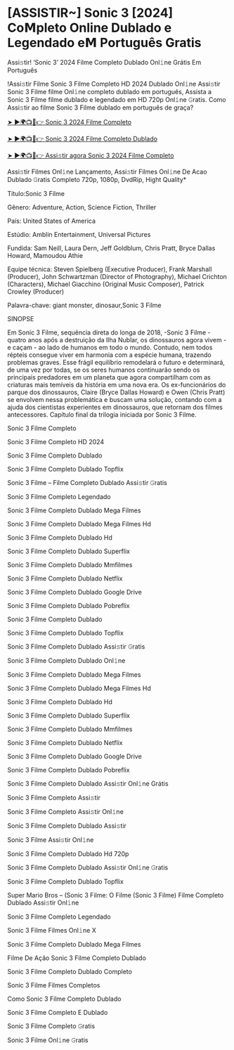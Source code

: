 # [ASSISTIR~] Sonic 3 [2024] Co𝗠pleto Online Dublado e Legendado e𝗠 Português Gratis
Assi𝚜tir! ‘Sonic 3’ 2024 Filme Completo Dublado Onl𝚒ne Grátis Em Português

!Assi𝚜tir Filme Sonic 3 Filme Completo HD 2024 Dublado Onl𝚒ne Assi𝚜tir Sonic 3 Filme filme Onl𝚒ne completo dublado em português, Assista a Sonic 3 Filme filme dublado e legendado em HD 720p Onl𝚒ne 𝙶ratis. Como Assi𝚜tir ao filme Sonic 3 Filme dublado em português de graça?

[➤ ►🌍📺📱👉 Sonic 3 2024 Filme Completo](https://t.co/Eqh9o4QZCE)

[➤ ►🌍📺📱👉 Sonic 3 2024 Filme Completo Dublado](https://t.co/Eqh9o4QZCE)

[➤ ►🌍📺📱👉 Assi𝚜tir agora Sonic 3 2024 Filme Completo](https://t.co/Eqh9o4QZCE)

Assi𝚜tir Filmes Onl𝚒ne Lançamento, Assi𝚜tir Filmes Onl𝚒ne De Acao Dublado 𝙶ratis Completo 720p, 1080p, DvdRip, Hight Quality*



Título:Sonic 3 Filme



Gênero: Adventure, Action, Science Fiction, Thriller



País: United States of America



Estúdio: Amblin Entertainment, Universal Pictures



Fundida: Sam Neill, Laura Dern, Jeff Goldblum, Chris Pratt, Bryce Dallas Howard, Mamoudou Athie



Equipe técnica: Steven Spielberg (Executive Producer), Frank Marshall (Producer), John Schwartzman (Director of Photography), Michael Crichton (Characters), Michael Giacchino (Original Music Composer), Patrick Crowley (Producer)



Palavra-chave: giant monster, dinosaur,Sonic 3 Filme



SINOPSE



Em Sonic 3 Filme, sequência direta do longa de 2018, -Sonic 3 Filme - quatro anos após a destruição da Ilha Nublar, os dinossauros agora vivem - e caçam - ao lado de humanos em todo o mundo. Contudo, nem todos répteis consegue viver em harmonia com a espécie humana, trazendo problemas graves. Esse frágil equilíbrio remodelará o futuro e determinará, de uma vez por todas, se os seres humanos continuarão sendo os principais predadores em um planeta que agora compartilham com as criaturas mais temíveis da história em uma nova era. Os ex-funcionários do parque dos dinossauros, Claire (Bryce Dallas Howard) e Owen (Chris Pratt) se envolvem nessa problemática e buscam uma solução, contando com a ajuda dos cientistas experientes em dinossauros, que retornam dos filmes antecessores. Capítulo final da trilogia iniciada por Sonic 3 Filme.



Sonic 3 Filme Completo



Sonic 3 Filme Completo HD 2024



Sonic 3 Filme Completo Dublado



Sonic 3 Filme Completo Dublado Topflix



Sonic 3 Filme – Filme Completo Dublado Assi𝚜tir 𝙶ratis



Sonic 3 Filme Completo Legendado



Sonic 3 Filme Completo Dublado Mega Filmes



Sonic 3 Filme Completo Dublado Mega Filmes Hd



Sonic 3 Filme Completo Dublado Hd



Sonic 3 Filme Completo Dublado Superflix



Sonic 3 Filme Completo Dublado Mmfilmes



Sonic 3 Filme Completo Dublado Netflix



Sonic 3 Filme Completo Dublado Google Drive



Sonic 3 Filme Completo Dublado Pobreflix



Sonic 3 Filme Completo Dublado



Sonic 3 Filme Completo Dublado Topflix



Sonic 3 Filme Completo Dublado Assi𝚜tir 𝙶ratis



Sonic 3 Filme Completo Dublado Onl𝚒ne



Sonic 3 Filme Completo Dublado Mega Filmes



Sonic 3 Filme Completo Dublado Mega Filmes Hd



Sonic 3 Filme Completo Dublado Hd



Sonic 3 Filme Completo Dublado Superflix



Sonic 3 Filme Completo Dublado Mmfilmes



Sonic 3 Filme Completo Dublado Netflix



Sonic 3 Filme Completo Dublado Google Drive



Sonic 3 Filme Completo Dublado Pobreflix



Sonic 3 Filme Completo Dublado Assi𝚜tir Onl𝚒ne Grátis



Sonic 3 Filme Completo Assi𝚜tir



Sonic 3 Filme Completo Assi𝚜tir Onl𝚒ne



Sonic 3 Filme Completo Dublado Assi𝚜tir



Sonic 3 Filme Assi𝚜tir Onl𝚒ne



Sonic 3 Filme Completo Dublado Hd 720p



Sonic 3 Filme Completo Dublado Assi𝚜tir Onl𝚒ne 𝙶ratis



Sonic 3 Filme Completo Dublado Topflix



Super Mario Bros – (Sonic 3 Filme: O Filme (Sonic 3 Filme) Filme Completo Dublado Assi𝚜tir Onl𝚒ne



Sonic 3 Filme Completo Legendado



Sonic 3 Filme Filmes Onl𝚒ne X



Sonic 3 Filme Completo Dublado Mega Filmes



Filme De Ação Sonic 3 Filme Completo Dublado



Sonic 3 Filme Completo Dublado Completo



Sonic 3 Filme Filmes Completos



Como Sonic 3 Filme Completo Dublado



Sonic 3 Filme Completo E Dublado



Sonic 3 Filme Completo 𝙶ratis



Sonic 3 Filme Onl𝚒ne 𝙶ratis

